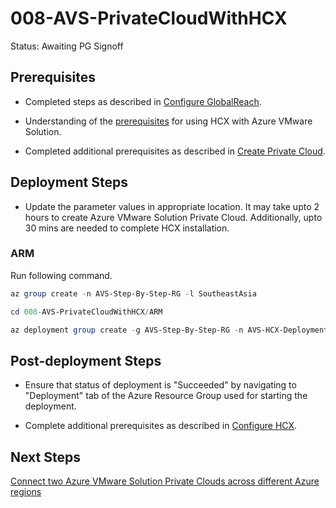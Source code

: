 # 008-AVS-PrivateCloudWithHCX
Status: Awaiting PG Signoff

## Prerequisites

* Completed steps as described in [Configure GlobalReach](../005-AVS-GlobalReach/readme.md).

* Understanding of the [prerequisites](https://docs.microsoft.com/azure/azure-vmware/install-vmware-hcx#prerequisites) for using HCX with Azure VMware Solution.

* Completed additional prerequisites as described in [Create Private Cloud](../001-AVS-PrivateCloud/readme.md#prerequisites).

## Deployment Steps

* Update the parameter values in appropriate location. It may take upto 2 hours to create Azure VMware Solution Private Cloud. Additionally, upto 30 mins are needed to complete HCX installation.

### ARM

Run following command.

```powershell
az group create -n AVS-Step-By-Step-RG -l SoutheastAsia

cd 008-AVS-PrivateCloudWithHCX/ARM

az deployment group create -g AVS-Step-By-Step-RG -n AVS-HCX-Deployment -c -f "PrivateCloudWithHCX.deploy.json" -p "@PrivateCloudWithHCX.parameters.json"
```

## Post-deployment Steps

* Ensure that status of deployment is "Succeeded" by navigating to "Deployment" tab of the Azure Resource Group used for starting the deployment.

* Complete additional prerequisites as described in [Configure HCX](../008-AVS-HCX/readme.md##post-deployment-steps).

## Next Steps

[Connect two Azure VMware Solution Private Clouds across different Azure regions](../009-AVS-CrossAVS-GlobalReach/readme.md)
